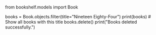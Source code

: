 from bookshelf.models import Book

books = Book.objects.filter(title="Nineteen Eighty-Four")
print(books)  # Show all books with this title
books.delete()
print("Books deleted successfully.")

